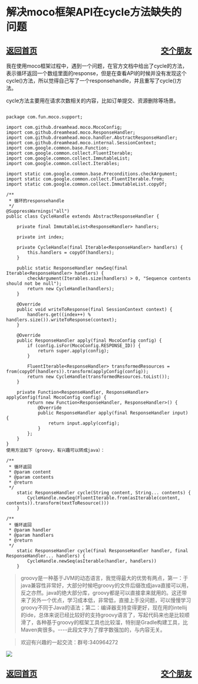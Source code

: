 # 解决moco框架API在cycle方法缺失的问题
<a href="/blog/home.html">返回首页</a><a href="/blog/交个朋友.html"  style="float:right;">交个朋友</a>
---
我在使用moco框架过程中，遇到一个问题，在官方文档中给出了cycle的方法，表示循环返回一个数组里面的response，但是在查看API的时候并没有发现这个cycle()方法，所以觉得自己写了一个responsehandle，并且重写了cycle()方法。

cycle方法主要用在请求次数相关的内容，比如订单提交、资源删除等场景。


```

package com.fun.moco.support;

import com.github.dreamhead.moco.MocoConfig;
import com.github.dreamhead.moco.ResponseHandler;
import com.github.dreamhead.moco.handler.AbstractResponseHandler;
import com.github.dreamhead.moco.internal.SessionContext;
import com.google.common.base.Function;
import com.google.common.collect.FluentIterable;
import com.google.common.collect.ImmutableList;
import com.google.common.collect.Iterables;

import static com.google.common.base.Preconditions.checkArgument;
import static com.google.common.collect.FluentIterable.from;
import static com.google.common.collect.ImmutableList.copyOf;

/**
 * 循环的responsehandle
 */
@SuppressWarnings("all")
public class CycleHandle extends AbstractResponseHandler {

    private final ImmutableList<ResponseHandler> handlers;

    private int index;

    private CycleHandle(final Iterable<ResponseHandler> handlers) {
        this.handlers = copyOf(handlers);
    }

    public static ResponseHandler newSeq(final Iterable<ResponseHandler> handlers) {
        checkArgument(Iterables.size(handlers) > 0, "Sequence contents should not be null");
        return new CycleHandle(handlers);
    }

    @Override
    public void writeToResponse(final SessionContext context) {
        handlers.get((index++) % handlers.size()).writeToResponse(context);
    }

    @Override
    public ResponseHandler apply(final MocoConfig config) {
        if (config.isFor(MocoConfig.RESPONSE_ID)) {
            return super.apply(config);
        }

        FluentIterable<ResponseHandler> transformedResources = from(copyOf(handlers)).transform(applyConfig(config));
        return new CycleHandle(transformedResources.toList());
    }

    private Function<ResponseHandler, ResponseHandler> applyConfig(final MocoConfig config) {
        return new Function<ResponseHandler, ResponseHandler>() {
            @Override
            public ResponseHandler apply(final ResponseHandler input) {
                return input.apply(config);
            }
        };
    }
}
使用方法如下（groovy，有兴趣可以转成java）：

/**
 * 循环返回
 * @param content
 * @param contents
 * @return
 */
    static ResponseHandler cycle(String content, String... contents) {
        CycleHandle.newSeq(FluentIterable.from(asIterable(content, contents)).transform(textToResource()))
    }

/**
 * 循环返回
 * @param handler
 * @param handlers
 * @return
 */
    static ResponseHandler cycle(final ResponseHandler handler, final ResponseHandler... handlers) {
        CycleHandle.newSeq(asIterable(handler, handlers))
    }
```
> groovy是一种基于JVM的动态语言，我觉得最大的优势有两点，第一：于java兼容性非常好，大部分时候吧groovy的文件后缀改成java直接可以用，反之亦然。java的绝大部分库，groovy都是可以直接拿来就用的。这还带来了另外一个优点，学习成本低，非常低，直接上手没问题，可以慢慢学习groovy不同于Java的语法；第二：编译器支持变得更好，现在用的intellij的ide，总体来说已经比较好的支持groovy语言了，写起代码来也是比较顺滑了，各种基于groovy的框架工具也比较溜，特别是Gradle构建工具，比Maven爽很多。----此段文字为了撑字数强加的，与内容无关。

> 欢迎有兴趣的一起交流：群号:340964272

![](/blog/pic/201712120951590031.png)


<a href="/blog/home.html">返回首页</a><a href="/blog/交个朋友.html"  style="float:right;">交个朋友</a>
---


<script src="/blog/js/bubbly.js"></script>
<script src="/blog/js/article.js"></script>